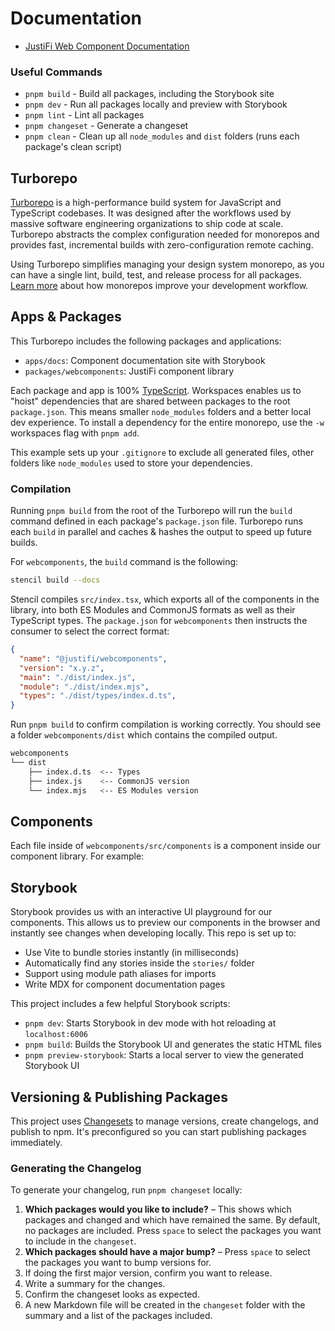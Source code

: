 # Documentation

- [JustiFi Web Component Documentation](https://storybook.justifi.ai/?path=/docs/introduction--docs)

### Useful Commands

- `pnpm build` - Build all packages, including the Storybook site
- `pnpm dev` - Run all packages locally and preview with Storybook
- `pnpm lint` - Lint all packages
- `pnpm changeset` - Generate a changeset
- `pnpm clean` - Clean up all `node_modules` and `dist` folders (runs each package's clean script)

## Turborepo

[Turborepo](https://turbo.build/repo) is a high-performance build system for JavaScript and TypeScript codebases. It was designed after the workflows used by massive software engineering organizations to ship code at scale. Turborepo abstracts the complex configuration needed for monorepos and provides fast, incremental builds with zero-configuration remote caching.

Using Turborepo simplifies managing your design system monorepo, as you can have a single lint, build, test, and release process for all packages. [Learn more](https://vercel.com/blog/monorepos-are-changing-how-teams-build-software) about how monorepos improve your development workflow.

## Apps & Packages

This Turborepo includes the following packages and applications:

- `apps/docs`: Component documentation site with Storybook
- `packages/webcomponents`: JustiFi component library

Each package and app is 100% [TypeScript](https://www.typescriptlang.org/). Workspaces enables us to "hoist" dependencies that are shared between packages to the root `package.json`. This means smaller `node_modules` folders and a better local dev experience. To install a dependency for the entire monorepo, use the `-w` workspaces flag with `pnpm add`.

This example sets up your `.gitignore` to exclude all generated files, other folders like `node_modules` used to store your dependencies.

### Compilation

Running `pnpm build` from the root of the Turborepo will run the `build` command defined in each package's `package.json` file. Turborepo runs each `build` in parallel and caches & hashes the output to speed up future builds.

For `webcomponents`, the `build` command is the following:

```bash
stencil build --docs
```

Stencil compiles `src/index.tsx`, which exports all of the components in the library, into both ES Modules and CommonJS formats as well as their TypeScript types. The `package.json` for `webcomponents` then instructs the consumer to select the correct format:

```json:webcomponents/package.json
{
  "name": "@justifi/webcomponents", 
  "version": "x.y.z",
  "main": "./dist/index.js",
  "module": "./dist/index.mjs",
  "types": "./dist/types/index.d.ts",
}
```

Run `pnpm build` to confirm compilation is working correctly. You should see a folder `webcomponents/dist` which contains the compiled output.

```bash
webcomponents
└── dist
    ├── index.d.ts  <-- Types
    ├── index.js    <-- CommonJS version
    └── index.mjs   <-- ES Modules version
```

## Components

Each file inside of `webcomponents/src/components` is a component inside our component library. For example:

## Storybook

Storybook provides us with an interactive UI playground for our components. This allows us to preview our components in the browser and instantly see changes when developing locally. This repo is set up to:

- Use Vite to bundle stories instantly (in milliseconds)
- Automatically find any stories inside the `stories/` folder
- Support using module path aliases for imports
- Write MDX for component documentation pages

This project includes a few helpful Storybook scripts:

- `pnpm dev`: Starts Storybook in dev mode with hot reloading at `localhost:6006`
- `pnpm build`: Builds the Storybook UI and generates the static HTML files
- `pnpm preview-storybook`: Starts a local server to view the generated Storybook UI

## Versioning & Publishing Packages

This project uses [Changesets](https://github.com/changesets/changesets) to manage versions, create changelogs, and publish to npm. It's preconfigured so you can start publishing packages immediately.

### Generating the Changelog

To generate your changelog, run `pnpm changeset` locally:

1. **Which packages would you like to include?** – This shows which packages and changed and which have remained the same. By default, no packages are included. Press `space` to select the packages you want to include in the `changeset`.
1. **Which packages should have a major bump?** – Press `space` to select the packages you want to bump versions for.
1. If doing the first major version, confirm you want to release.
1. Write a summary for the changes.
1. Confirm the changeset looks as expected.
1. A new Markdown file will be created in the `changeset` folder with the summary and a list of the packages included.

